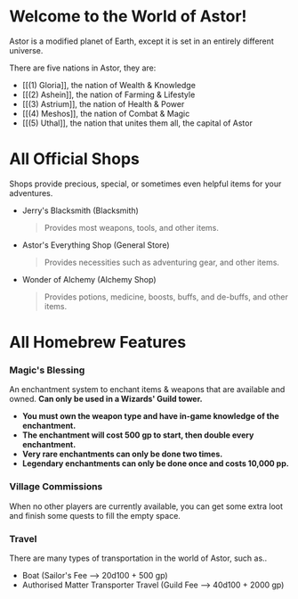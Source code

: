 # Welcome to the World of Astor!
Astor is a modified planet of Earth, except it is set in an entirely different universe.

There are five nations in Astor, they are:
* [[(1) Gloria]], the nation of Wealth & Knowledge
* [[(2) Ashein]], the nation of Farming & Lifestyle
* [[(3) Astrium]], the nation of Health & Power
* [[(4) Meshos]], the nation of Combat & Magic
* [[(5) Uthal]], the nation that unites them all, the capital of Astor

# All Official Shops
Shops provide precious, special, or sometimes even helpful items for your adventures.
* Jerry's Blacksmith (Blacksmith)
  > Provides most weapons, tools, and other items.
* Astor's Everything Shop (General Store)
  > Provides necessities such as adventuring gear, and other items.
* Wonder of Alchemy (Alchemy Shop)
  > Provides potions, medicine, boosts, buffs, and de-buffs, and other items.

# All Homebrew Features
### Magic's Blessing
An enchantment system to enchant items & weapons that are available and owned. **Can only be used in a Wizards' Guild tower.**
* **You must own the weapon type and have in-game knowledge of the enchantment.**
* **The enchantment will cost 500 gp to start, then double every enchantment.**
* **Very rare enchantments can only be done two times.**
* **Legendary enchantments can only be done once and costs 10,000 pp.**

### Village Commissions
When no other players are currently available, you can get some extra loot and finish some quests to fill the empty space.

### Travel
There are many types of transportation in the world of Astor, such as..

* Boat (Sailor's Fee --> 20d100 + 500 gp)
* Authorised Matter Transporter Travel (Guild Fee --> 40d100 + 2000 gp)